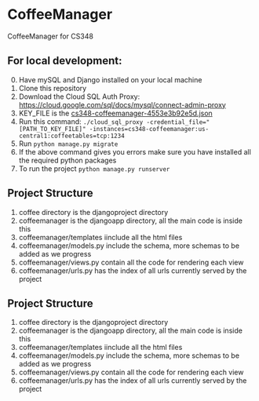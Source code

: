 # CoffeeManager
CoffeeManager for CS348

## For local development:

0. Have mySQL and Django installed on your local machine
1. Clone this repository
2. Download the Cloud SQL Auth Proxy: https://cloud.google.com/sql/docs/mysql/connect-admin-proxy
3. KEY_FILE is the [cs348-coffeemanager-4553e3b92e5d.json](\cs348-coffeemanager-4553e3b92e5d.json)
4. Run this command:
`./cloud_sql_proxy -credential_file="[PATH_TO_KEY_FILE]" -instances=cs348-coffeemanager:us-central1:coffeetables=tcp:1234`
5. Run `python manage.py migrate`
6. If the above command gives you errors make sure you have installed all the required python packages 
7. To run the project `python manage.py runserver`

## Project Structure
1. coffee directory is the djangoproject directory
2. coffeemanager is the djangoapp directory, all the main code is inside this
3. coffeemanager/templates iinclude all the html files
4. coffeemanager/models.py include the schema, more schemas to be added as we progress
5. coffeemanager/views.py contain all the code for rendering each view
6. coffeemanager/urls.py has the index of all urls currently served by the project

## Project Structure
1. coffee directory is the djangoproject directory
2. coffeemanager is the djangoapp directory, all the main code is inside this
3. coffeemanager/templates iinclude all the html files
4. coffeemanager/models.py include the schema, more schemas to be added as we progress
5. coffeemanager/views.py contain all the code for rendering each view
6. coffeemanager/urls.py has the index of all urls currently served by the project


